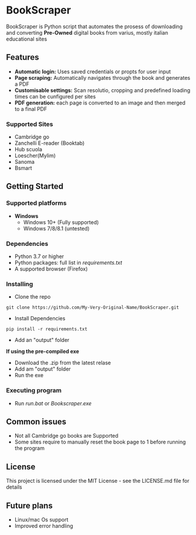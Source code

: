 # BookScraper

BookScraper is Python script that automates the prosess of downloading and converting **Pre-Owned** digital books from varius, mostly italian educational sites

## Features
- **Automatic login:** Uses saved credentials or propts for user input
- **Page scraping:** Automatically navigates through the book and generates a PDF
- **Customisable settings:** Scan resolutio, cropping and predefined loading times can be cunfigured per sites
- **PDF generation:** each page is converted to an image and then merged to a final PDF

### Supported Sites

- Cambridge go
- Zanchelli E-reader (Booktab)
- Hub scuola
- Loescher(Mylim)
- Sanoma
- Bsmart


## Getting Started
### Supported platforms
- **Windows**
    - Windows 10+ (Fully supported)
    - Windows 7/8/8.1 (untested)
### Dependencies
- Python 3.7 or higher
- Python packages: full list in *requirements.txt*
- A supported browser (Firefox)

### Installing

* Clone the repo
```
git clone https://github.com/My-Very-Original-Name/BookScraper.git
```
* Install Dependencies 
``` 
pip install -r requirements.txt
```
* Add an "output" folder

**If using the pre-compiled exe**
* Download the .zip from the latest relase
* Add am "output" folder
* Run the exe
### Executing program

* Run *run.bat* or *Bookscraper.exe*

## Common issues
* Not all Cambridge go books are Supported
* Some sites require to manually reset the book page to 1 before running the program



## License

This project is licensed under the MIT License - see the LICENSE.md file for details

## Future plans
* Linux/mac Os support
* Improved error handling

